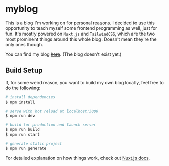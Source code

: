 # myblog

This is a blog I'm working on for personal reasons. I decided to use this opportunity to teach myself some 
frontend programming as well, just for fun. It's mostly powered on `Nuxt.js` and `TailwindCSS`, which are 
the two most prominent things around this whole blog. Doesn't mean they're the only ones though.

You can find my blog [~~here~~](nolink.com). (The blog doesn't exist yet.)

## Build Setup

If, for some weird reason, you want to build my own blog locally, feel free to do the following:

```bash
# install dependencies
$ npm install

# serve with hot reload at localhost:3000
$ npm run dev

# build for production and launch server
$ npm run build
$ npm run start

# generate static project
$ npm run generate
```

For detailed explanation on how things work, check out [Nuxt.js docs](https://nuxtjs.org).
